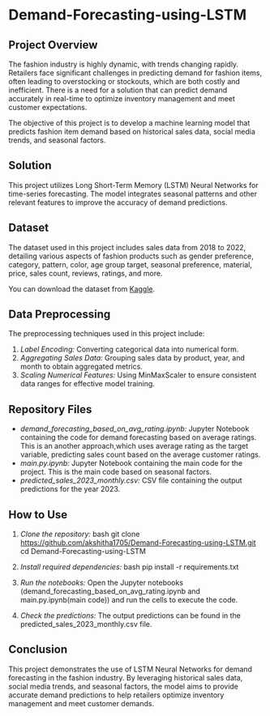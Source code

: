 # Demand-Forecasting-using-LSTM

## Project Overview

The fashion industry is highly dynamic, with trends changing rapidly. Retailers face significant challenges in predicting demand for fashion items, often leading to overstocking or stockouts, which are both costly and inefficient. There is a need for a solution that can predict demand accurately in real-time to optimize inventory management and meet customer expectations.

The objective of this project is to develop a machine learning model that predicts fashion item demand based on historical sales data, social media trends, and seasonal factors.

## Solution

This project utilizes Long Short-Term Memory (LSTM) Neural Networks for time-series forecasting. The model integrates seasonal patterns and other relevant features to improve the accuracy of demand predictions.

## Dataset

The dataset used in this project includes sales data from 2018 to 2022, detailing various aspects of fashion products such as gender preference, category, pattern, color, age group target, seasonal preference, material, price, sales count, reviews, ratings, and more.

You can download the dataset from [Kaggle](https://www.kaggle.com/datasets/fashionworldda/fashion-trend-dataset).

## Data Preprocessing

The preprocessing techniques used in this project include:

1. *Label Encoding:* Converting categorical data into numerical form.
2. *Aggregating Sales Data:* Grouping sales data by product, year, and month to obtain aggregated metrics.
3. *Scaling Numerical Features:* Using MinMaxScaler to ensure consistent data ranges for effective model training.


## Repository Files

- *demand_forecasting_based_on_avg_rating.ipynb:* Jupyter Notebook containing the code for demand forecasting based on average ratings. This is an another approach,which uses average rating as the target variable, predicting sales count based on the average customer ratings.
- *main.py.ipynb:* Jupyter Notebook containing the main code for the project. This is the main code based on seasonal factors.
- *predicted_sales_2023_monthly.csv:* CSV file containing the output predictions for the year 2023.


## How to Use

1. *Clone the repository:*
   bash
   git clone https://github.com/akshitha1705/Demand-Forecasting-using-LSTM.git
   cd Demand-Forecasting-using-LSTM
   

2. *Install required dependencies:*
   bash
   pip install -r requirements.txt
   

3. *Run the notebooks:*
   Open the Jupyter notebooks (demand_forecasting_based_on_avg_rating.ipynb and main.py.ipynb(main code)) and run the cells to execute the code.

4. *Check the predictions:*
   The output predictions can be found in the predicted_sales_2023_monthly.csv file.

## Conclusion

This project demonstrates the use of LSTM Neural Networks for demand forecasting in the fashion industry. By leveraging historical sales data, social media trends, and seasonal factors, the model aims to provide accurate demand predictions to help retailers optimize inventory management and meet customer demands.
